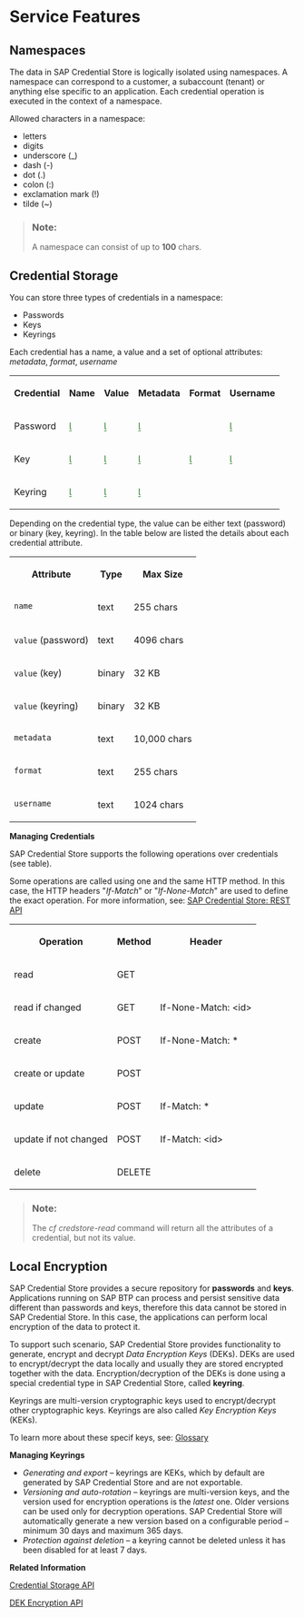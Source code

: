 <!-- loio1d7da76133334bc6b2a0bcbb29bcb883 -->

<link rel="stylesheet" type="text/css" href="../css/sap-icons.css"/>

# Service Features



<a name="loio1d7da76133334bc6b2a0bcbb29bcb883__section_ynb_5vl_3gb"/>

## Namespaces

The data in SAP Credential Store is logically isolated using namespaces. A namespace can correspond to a customer, a subaccount \(tenant\) or anything else specific to an application. Each credential operation is executed in the context of a namespace.

Allowed characters in a namespace:

-   letters
-   digits
-   underscore \(\_\)
-   dash \(-\)
-   dot \(.\)
-   colon \(:\)
-   exclamation mark \(!\)
-   tilde \(~\)

> ### Note:  
> A namespace can consist of up to **100** chars.



<a name="loio1d7da76133334bc6b2a0bcbb29bcb883__section_s3c_jwl_3gb"/>

## Credential Storage

You can store three types of credentials in a namespace:

-   Passwords
-   Keys
-   Keyrings

Each credential has a name, a value and a set of optional attributes: *metadata*, *format*, *username*


<table>
<tr>
<th valign="top">

Credential

</th>
<th valign="top">

Name

</th>
<th valign="top">

Value

</th>
<th valign="top">

Metadata

</th>
<th valign="top">

Format

</th>
<th valign="top">

Username

</th>
</tr>
<tr>
<td valign="top">

Password

</td>
<td valign="top">

<span style="font-size:16px;"><span style="color:#2B7D2B;"><span class="SAP-icons"></span></span></span> 

</td>
<td valign="top">

<span style="font-size:16px;"><span style="color:#2B7D2B;"><span class="SAP-icons"></span></span></span> 

</td>
<td valign="top">

<span style="font-size:16px;"><span style="color:#2B7D2B;"><span class="SAP-icons"></span></span></span> 

</td>
<td valign="top">



</td>
<td valign="top">

<span style="font-size:16px;"><span style="color:#2B7D2B;"><span class="SAP-icons"></span></span></span> 

</td>
</tr>
<tr>
<td valign="top">

Key

</td>
<td valign="top">

<span style="font-size:16px;"><span style="color:#2B7D2B;"><span class="SAP-icons"></span></span></span> 

</td>
<td valign="top">

<span style="font-size:16px;"><span style="color:#2B7D2B;"><span class="SAP-icons"></span></span></span> 

</td>
<td valign="top">

<span style="font-size:16px;"><span style="color:#2B7D2B;"><span class="SAP-icons"></span></span></span> 

</td>
<td valign="top">

<span style="font-size:16px;"><span style="color:#2B7D2B;"><span class="SAP-icons"></span></span></span> 

</td>
<td valign="top">

<span style="font-size:16px;"><span style="color:#2B7D2B;"><span class="SAP-icons"></span></span></span> 

</td>
</tr>
<tr>
<td valign="top">

Keyring

</td>
<td valign="top">

<span style="font-size:16px;"><span style="color:#2B7D2B;"><span class="SAP-icons"></span></span></span> 

</td>
<td valign="top">

<span style="font-size:16px;"><span style="color:#2B7D2B;"><span class="SAP-icons"></span></span></span> 

</td>
<td valign="top">

<span style="font-size:16px;"><span style="color:#2B7D2B;"><span class="SAP-icons"></span></span></span> 

</td>
<td valign="top">



</td>
<td valign="top">



</td>
</tr>
</table>

Depending on the credential type, the value can be either text \(password\) or binary \(key, keyring\). In the table below are listed the details about each credential attribute.


<table>
<tr>
<th valign="top">

Attribute

</th>
<th valign="top">

Type

</th>
<th valign="top">

Max Size

</th>
</tr>
<tr>
<td valign="top">

`name`

</td>
<td valign="top">

text

</td>
<td valign="top">

255 chars

</td>
</tr>
<tr>
<td valign="top">

`value` \(password\)

</td>
<td valign="top">

text

</td>
<td valign="top">

4096 chars

</td>
</tr>
<tr>
<td valign="top">

`value` \(key\)

</td>
<td valign="top">

binary

</td>
<td valign="top">

32 KB

</td>
</tr>
<tr>
<td valign="top">

`value` \(keyring\)

</td>
<td valign="top">

binary

</td>
<td valign="top">

32 KB

</td>
</tr>
<tr>
<td valign="top">

`metadata` 

</td>
<td valign="top">

text

</td>
<td valign="top">

10,000 chars

</td>
</tr>
<tr>
<td valign="top">

`format`

</td>
<td valign="top">

text

</td>
<td valign="top">

255 chars

</td>
</tr>
<tr>
<td valign="top">

`username`

</td>
<td valign="top">

text

</td>
<td valign="top">

1024 chars

</td>
</tr>
</table>

**Managing Credentials**

SAP Credential Store supports the following operations over credentials \(see table\).

Some operations are called using one and the same HTTP method. In this case, the HTTP headers "*If-Match*" or "*If-None-Match*" are used to define the exact operation. For more information, see: [SAP Credential Store: REST API](https://api.sap.com/api/credentials_api_for_applications/resource)


<table>
<tr>
<th valign="top">

Operation

</th>
<th valign="top">

Method

</th>
<th valign="top">

Header

</th>
</tr>
<tr>
<td valign="top">

read

</td>
<td valign="top">

GET

</td>
<td valign="top">



</td>
</tr>
<tr>
<td valign="top">

read if changed

</td>
<td valign="top">

GET

</td>
<td valign="top">

If-None-Match: <id\>

</td>
</tr>
<tr>
<td valign="top">

create

</td>
<td valign="top">

POST

</td>
<td valign="top">

If-None-Match: \*

</td>
</tr>
<tr>
<td valign="top">

create or update

</td>
<td valign="top">

POST

</td>
<td valign="top">



</td>
</tr>
<tr>
<td valign="top">

update

</td>
<td valign="top">

POST

</td>
<td valign="top">

If-Match: \*

</td>
</tr>
<tr>
<td valign="top">

update if not changed

</td>
<td valign="top">

POST

</td>
<td valign="top">

If-Match: <id\>

</td>
</tr>
<tr>
<td valign="top">

delete

</td>
<td valign="top">

DELETE

</td>
<td valign="top">



</td>
</tr>
</table>

> ### Note:  
> The *cf credstore-read* command will return all the attributes of a credential, but not its value.



<a name="loio1d7da76133334bc6b2a0bcbb29bcb883__local_encryption"/>

## Local Encryption

SAP Credential Store provides a secure repository for **passwords** and **keys**. Applications running on SAP BTP can process and persist sensitive data different than passwords and keys, therefore this data cannot be stored in SAP Credential Store. In this case, the applications can perform local encryption of the data to protect it.

To support such scenario, SAP Credential Store provides functionality to generate, encrypt and decrypt *Data Encryption Keys* \(DEKs\). DEKs are used to encrypt/decrypt the data locally and usually they are stored encrypted together with the data. Encryption/decryption of the DEKs is done using a special credential type in SAP Credential Store, called **keyring**.

Keyrings are multi-version cryptographic keys used to encrypt/decrypt other cryptographic keys. Keyrings are also called *Key Encryption Keys* \(KEKs\).

To learn more about these specif keys, see: [Glossary](../glossary-3f42ec0.md)

**Managing Keyrings**

-   *Generating and export* – keyrings are KEKs, which by default are generated by SAP Credential Store and are not exportable.
-   *Versioning and auto-rotation* – keyrings are multi-version keys, and the version used for encryption operations is the *latest* one. Older versions can be used only for decryption operations. SAP Credential Store will automatically generate a new version based on a configurable period – minimum 30 days and maximum 365 days.
-   *Protection against deletion* – a keyring cannot be deleted unless it has been disabled for at least 7 days.

**Related Information**  


[Credential Storage API](../rest-api/credential-storage-api-99e130b.md "SAP Credential Store exposes a RESTful API to create, read and delete credentials.")

[DEK Encryption API](../rest-api/dek-encryption-api-56d5baf.md "SAP Credential Store exposes a RESTful API to generate and manage data-encryption keys (DEKs) by using keyrings.")

